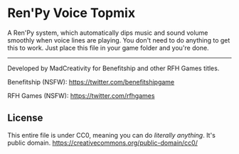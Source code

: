 # Ren'Py Voice Topmix
A Ren'Py system, which automatically dips music and sound volume smoothly when voice lines are playing.
You don't need to do anything to get this to work. Just place this file in your game folder and you're done.

---

Developed by MadCreativity for Benefitship and other RFH Games titles.

Benefitship (NSFW): https://twitter.com/benefitshipgame

RFH Games (NSFW): https://twitter.com/rfhgames

## License
This entire file is under CC0, meaning you can do *literally anything*. It's public domain.
https://creativecommons.org/public-domain/cc0/

